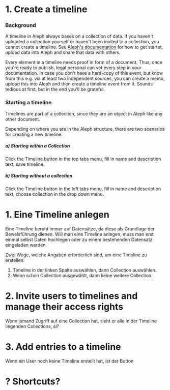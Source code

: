 
# 1. Create a timeline

### Background

A timeline in Aleph always bases on a collection of data. If you haven't uploaded a collection yourself or haven't been invited to a collection, you cannot create a timeline. See [Aleph's documentation](https://docs.alephdata.org/) for how to get startet, upload data into Aleph and share that data with others.

Every element in a timeline needs proof in form of a document. Thus, once you're ready to publish, legal personal can vet every step in your documentation. In case you don't have a hard-copy of this event, but know from this e.g. via at least two independent sources, you can create a memo, upload this into Aleph and then create a timeline event from it. Sounds tedious at first, but in the end you'll be grateful.

### Starting a timeline

Timelines are part of a collection, since they are an object in Aleph like any other document.

Depending on where you are in the Aleph structure, there are two scenarios for creating a new timeline:

##### a) Starting within a Collection

Click the Timeline button in the top tabs menu, fill in name and description text, save timeline.

##### b) Starting without a collection.

Click the Timeline button in the left tabs menu, fill in name and description text, choose collection in the drop down menu.








# 1. Eine Timeline anlegen


Eine Timeline beruht immer auf Datensätze, da diese als Grundlage der Beweisführung dienen. Will man eine Timeline anlegen, muss man erst einmal selbst Daten hochlegen oder zu einem bestehenden Datensatz eingeladen werden.

Zwei Wege, welche Angaben erforderlich sind, um eine Timeline zu erstellen:

1. Timeline in der linken Spalte auswählen, dann Collection auswählen.
2. Wenn schon Collection ausgewählt, dann keine weitere Collection.






# 2. Invite users to timelines and manage their access rights

Wenn jemand Zugriff auf eine Collection hat, sieht er alle in der Timeline liegenden Collections, si?



# 3. Add entries to a timeline

Wenn ein User noch keine Timeline erstellt hat, ist der Button

# ? Shortcuts?
